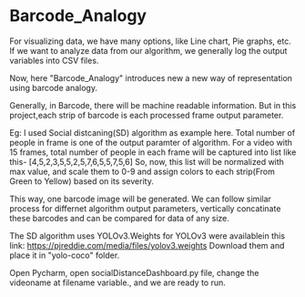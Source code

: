 # Barcode_Analogy

For visualizing data, we have many options, like Line chart, Pie graphs, etc.
If we want to analyze data from our algorithm, we generally log the output variables into CSV files.

Now, here "Barcode_Analogy" introduces new a new way of representation using barcode analogy.

Generally, in Barcode, there will be machine readable information. But in this project,each strip of barcode is each processed frame output parameter.

Eg: I used Social distcaning(SD) algorithm as example here.
Total number of people in frame is one of the output paramter of algorithm.
For a video with 15 frames, total number of people in each frame will be captured into list like this- [4,5,2,3,5,5,2,5,7,6,5,5,7,5,6]
So, now, this list will be normalized with max value, and scale them to 0-9 and assign colors to each strip(From Green to Yellow) based on its severity.

This way, one barcode image will be generated. We can follow similar process for differnet algorithm output parameters, vertically concatinate these barcodes and can be compared for data of any size.

The SD algorithm uses YOLOv3.Weights for YOLOv3 were availablein this link: https://pjreddie.com/media/files/yolov3.weights
Download them and place it in "yolo-coco" folder.

Open Pycharm, open socialDistanceDashboard.py file, change the videoname at filename variable., and we are ready to run.
